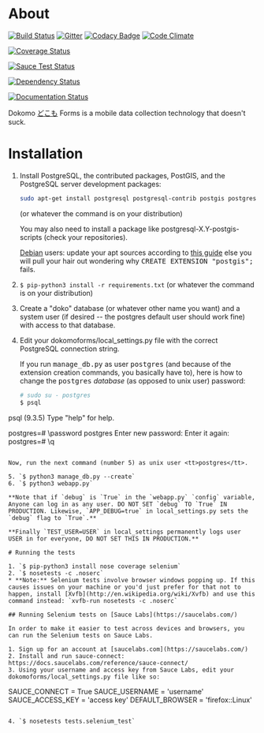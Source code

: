 # About
[![Build Status](https://travis-ci.org/SEL-Columbia/dokomoforms.svg?branch=master)](https://travis-ci.org/SEL-Columbia/dokomoforms)
[![Gitter](https://badges.gitter.im/Join%20Chat.svg)](https://gitter.im/SEL-Columbia/dokomoforms?utm_source=badge&utm_medium=badge&utm_campaign=pr-badge&utm_content=badge)
[![Codacy Badge](https://www.codacy.com/project/badge/cd3923fbf90d405583140ef8732370b4)](https://www.codacy.com/public/vr2262/dokomoforms)
[![Code Climate](https://codeclimate.com/github/SEL-Columbia/dokomoforms/badges/gpa.svg)](https://codeclimate.com/github/SEL-Columbia/dokomoforms)

[![Coverage Status](https://coveralls.io/repos/SEL-Columbia/dokomoforms/badge.svg?branch=master)](https://coveralls.io/r/SEL-Columbia/dokomoforms?branch=master)

[![Sauce Test Status](https://saucelabs.com/browser-matrix/dokomo_sauce_matrix.svg)](https://saucelabs.com/u/dokomo_sauce_matrix)

[![Dependency Status](https://gemnasium.com/SEL-Columbia/dokomoforms.svg)](https://gemnasium.com/SEL-Columbia/dokomoforms)

[![Documentation Status](https://readthedocs.org/projects/dokomoforms/badge/?version=latest)](https://readthedocs.org/projects/dokomoforms/?badge=latest)

Dokomo [どこも](http://tangorin.com/general/%E3%81%A9%E3%81%93%E3%82%82) Forms is a mobile data collection technology that doesn't suck.
 
# Installation

1. Install PostgreSQL, the contributed packages, PostGIS, and the PostgreSQL server development packages:

   ```sh
   sudo apt-get install postgresql postgresql-contrib postgis postgresql-server-dev-all
   ```
   
   (or whatever the command is on your distribution)

   You may also need to install a package like postgresql-X.Y-postgis-scripts (check your repositories).
   
   [Debian](http://www.debian.org/) users: update your apt sources according to [this guide](https://wiki.postgresql.org/wiki/Apt) else you will pull your hair out wondering why <tt>CREATE EXTENSION "postgis";</tt> fails.
   
2. `$ pip-python3 install -r requirements.txt` (or whatever the command is on your distribution)
3. Create a "doko" database (or whatever other name you want) and a system user (if desired -- the postgres default user should work fine) with access to that database.
4. Edit your dokomoforms/local_settings.py file with the correct PostgreSQL connection string.

   If you run <tt>manage_db.py</tt> as user <tt>postgres</tt> (and because of the extension creation commands, you basically have to), here is how to change the <tt>postgres</tt> *database* (as opposed to unix user) password:
   
   ```sh
   # sudo su - postgres
   $ psql
psql (9.3.5)
Type "help" for help.

postgres=# \password postgres
Enter new password: 
Enter it again: 
postgres=# \q
   ```
   
   Now, run the next command (number 5) as unix user <tt>postgres</tt>.
   
5. `$ python3 manage_db.py --create`
6. `$ python3 webapp.py`

**Note that if `debug` is `True` in the `webapp.py` `config` variable, Anyone can log in as any user. DO NOT SET `debug` TO `True` IN PRODUCTION. Likewise, `APP_DEBUG=true` in local_settings.py sets the `debug` flag to `True`.** 

**Finally `TEST_USER=USER` in local_settings permanently logs user USER in for everyone, DO NOT SET THIS IN PRODUCTION.**

# Running the tests

1. `$ pip-python3 install nose coverage selenium`
2. `$ nosetests -c .noserc`
  * **Note:** Selenium tests involve browser windows popping up. If this causes issues on your machine or you'd just prefer for that not to happen, install [Xvfb](http://en.wikipedia.org/wiki/Xvfb) and use this command instead: `xvfb-run nosetests -c .noserc`

## Running Selenium tests on [Sauce Labs](https://saucelabs.com/)

In order to make it easier to test across devices and browsers, you can run the Selenium tests on Sauce Labs.

1. Sign up for an account at [saucelabs.com](https://saucelabs.com/)
2. Install and run sauce-connect: https://docs.saucelabs.com/reference/sauce-connect/
3. Using your username and access key from Sauce Labs, edit your dokomoforms/local_settings.py file like so:

  ```
  SAUCE_CONNECT = True
  SAUCE_USERNAME = 'username'
  SAUCE_ACCESS_KEY = 'access key'
  DEFAULT_BROWSER = 'firefox::Linux'
  ```

4. `$ nosetests tests.selenium_test`
